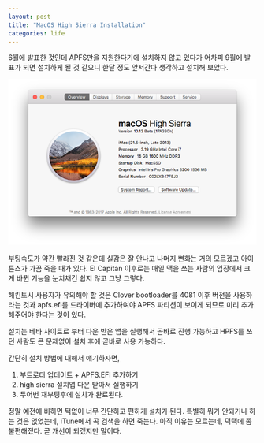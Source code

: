 ```yaml
---
layout: post
title: "MacOS High Sierra Installation"
categories: life
---
```


6월에 발표한 것인데 APFS만을 지원한다기에 설치하지 않고 있다가 어차피 9월에 발표가 되면 설치하게 될 것 같으니 한달 정도 앞서간다 생각하고 설치해 보았다.

![image](/assets/images/high-sierra.png)


부팅속도가 약간 빨라진 것 같은데 실감은 잘 안나고 나머지 변화는 거의 모르겠고 아이튠스가 가끔 죽을 때가 있다. El Capitan 이후로는 매일 맥을 쓰는 사람의 입장에서 크게 바뀐 기능을 눈치채긴 쉽지 않고 그냥 그렇다. 

해킨토시 사용자가 유의해야 할 것은 Clover bootloader를 4081 이후 버전을 사용하라는 것과 apfs.efi를 드라이버에 추가하여야 APFS 파티션이 보이게 되므로 미리 추가해주어야 한다는 것이 있다.

설치는 베타 사이트로 부터 다운 받은 앱을 실행해서 곧바로 진행 가능하고 HPFS를 쓰던 사람도 큰 문제없이 설치 후에 곧바로 사용 가능하다. 

간단히 설치 방법에 대해서 얘기하자면,
1. 부트로더 업데이트 + APFS.EFI 추가하기
2. high sierra 설치앱 다운 받아서 실행하기
3. 두어번 재부팅후에 설치가 완료된다.

정말 예전에 비하면 턱없이 너무 간단하고 편하게 설치가 된다. 특별히 뭐가 안되거나 하는 것은 없었는데, iTune에서 곡 검색을 하면 죽는다. 아직 이유는 모르는데, 덕택에 좀 불편해졌다. 곧 개선이 되겠지만 말이다.

